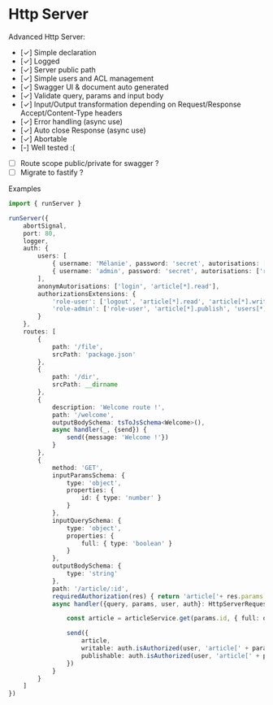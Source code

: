  # Http Server

Advanced Http Server:
- [✓] Simple declaration
- [✓] Logged
- [✓] Server public path
- [✓] Simple users and ACL management
- [✓] Swagger UI & document auto generated
- [✓] Validate query, params and input body
- [✓] Input/Output transformation depending on Request/Response Accept/Content-Type headers
- [✓] Error handling (async use)
- [✓] Auto close Response (async use)
- [✓] Abortable
- [-] Well tested :(
- [ ] Route scope public/private for swagger ?
- [ ] Migrate to fastify ?

Examples

```typescript
import { runServer }

runServer({
    abortSignal,
    port: 80,
    logger,
    auth: {
        users: [
            { username: 'Mélanie', password: 'secret', autorisations: ['role-user'] },
            { username: 'admin', password: 'secret', autorisations: ['role-admin'] },
        ],
        anonymAutorisations: ['login', 'article[*].read'],
        authorizationsExtensions: {
            'role-user': ['logout', 'article[*].read', 'article[*].write'],
            'role-admin': ['role-user', 'article[*].publish', 'users[*].delete', '!users[admin].delete']
        }
    },
    routes: [
        {
            path: '/file',
            srcPath: 'package.json'
        },
        {
            path: '/dir',
            srcPath: __dirname
        },
        {
            description: 'Welcome route !',
            path: '/welcome',
            outputBodySchema: tsToJsSchema<Welcome>(),
            async handler(_, {send}) {
                send({message: 'Welcome !'})
            }
        },
        {
            method: 'GET',
            inputParamsSchema: {
                type: 'object',
                properties: {
                    id: { type: 'number' }
                }
            },
            inputQuerySchema: {
                type: 'object',
                properties: {
                    full: { type: 'boolean' }
                }
            },
            outputBodySchema: {
                type: 'string'
            },
            path: '/article/:id',
            requiredAuthorization(res) { return 'article['+ res.params.id +'].read' },
            async handler({query, params, user, auth}: HttpServerRequest<{id: number}, {full: boolean}>, {send}: HttpServerResponse<string>) {

                const article = articleService.get(params.id, { full: query.full })

                send({
                    article,
                    writable: auth.isAuthorized(user, 'article[' + params.id + '].write'),
                    publishable: auth.isAuthorized(user, 'article[' + params.id + '].publish')
                })
            }
        }
    ]
})
```